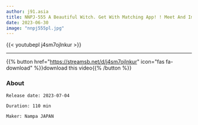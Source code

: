 ```yaml
---
author: j91.asia
title: NNPJ-555 A Beautiful Witch. Get With Matching App! ! Meet And Immediately Go To The Super Fast Hotel
date: 2023-06-30
image: "nnpj555pl.jpg"
---
```



{{< youtubepl j4sm7ojlnkur >}}
___

{{% button href="https://streamsb.net/d/j4sm7ojlnkur" icon="fas fa-download" %}}download this video{{% /button %}}
### About

`Release date: 2023-07-04`

`Duration: 110 min`

`Maker:	Nampa JAPAN`
